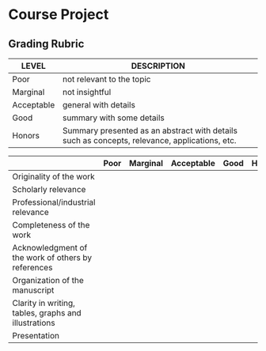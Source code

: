 # Course Project

## Grading Rubric

| LEVEL | DESCRIPTION |
| ----- | ----------- |
| Poor  | not relevant to the topic |
| Marginal | not insightful |
| Acceptable | general with details |
| Good | summary with some details |
| Honors | Summary presented as an abstract with details such as concepts, relevance, applications, etc. |

| | Poor  | Marginal | Acceptable | Good | Honors |
| --- | --- | --- | --- | --- | --- |
| Originality of the work | | | | |
| Scholarly relevance  | | | | |
| Professional/industrial relevance | | | | |
| Completeness of the work | | | | |
| Acknowledgment of the work of others by references | | | | |
| Organization of the manuscript | | | | |
| Clarity in writing, tables, graphs and illustrations | | | | |
| Presentation | | | | |
